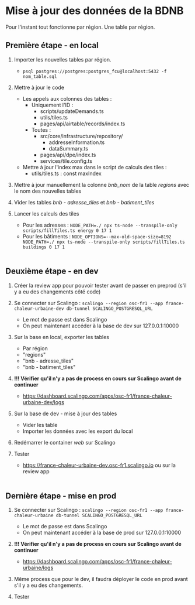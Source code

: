 # Mise à jour des données de la BDNB
Pour l'instant tout fonctionne par région. Une table par région.
<br/>

## Première étape - en local

1. Importer les nouvelles tables par région.
    - `psql postgres://postgres:postgres_fcu@localhost:5432 -f nom_table.sql`

2. Mettre à jour le code
    - Les appels aux colonnes des tables :
        - Uniquement l'ID :
            - scripts/updateDemands.ts
            - utils/tiles.ts
            - pages/api/airtable/records/index.ts
        - Toutes :
            - src/core/infrastructure/repository/
                - addresseInformation.ts
                - dataSummary.ts
            - pages/api/dpe/index.ts
            - services/tile.config.ts
    - Mettre à jour l'index max dans le script de calculs des tiles :
        - utils/tiles.ts : const maxIndex


3. Mettre à jour manuellement la colonne *bnb_nom* de la table *regions* avec le nom des nouvelles tables

4. Vider les tables *bnb - adresse_tiles* et *bnb - batiment_tiles*

5. Lancer les calculs des tiles
    - Pour les adresses : `NODE_PATH=./ npx ts-node --transpile-only scripts/fillTiles.ts energy 0 17 1`
    - Pour les bâtiments : `NODE_OPTIONS=--max-old-space-size=8192 NODE_PATH=./ npx ts-node --transpile-only scripts/fillTiles.ts buildings 0 17 1`
<br/><br/>

## Deuxième étape - en dev

1. Créer la review app pour pouvoir tester avant de passer en preprod (s'il y a eu des changements côté code)

2. Se connecter sur Scalingo : `scalingo --region osc-fr1 --app france-chaleur-urbaine-dev db-tunnel SCALINGO_POSTGRESQL_URL`
    - Le mot de passe est dans Scalingo
    - On peut maintenant accéder à la base de dev sur 127.0.0.1:10000

3. Sur la base en local, exporter les tables
    - Par région
    - "regions"
    - "bnb - adresse_tiles"
    - "bnb - batiment_tiles"

4. **!!! Vérifier qu'il n'y a pas de process en cours sur Scalingo avant de continuer**
    - https://dashboard.scalingo.com/apps/osc-fr1/france-chaleur-urbaine-dev/logs

5. Sur la base de dev - mise à jour des tables
    - Vider les table
    - Importer les données avec les export du local

6. Redémarrer le container *web* sur Scalingo

7. Tester
    - https://france-chaleur-urbaine-dev.osc-fr1.scalingo.io ou sur la review app
<br/><br/>

## Dernière étape - mise en prod

1. Se connecter sur Scalingo : `scalingo --region osc-fr1 --app france-chaleur-urbaine db-tunnel SCALINGO_POSTGRESQL_URL`
    - Le mot de passe est dans Scalingo
    - On peut maintenant accéder à la base de prod sur 127.0.0.1:10000

2. **!!! Vérifier qu'il n'y a pas de process en cours sur Scalingo avant de continuer**
    - https://dashboard.scalingo.com/apps/osc-fr1/france-chaleur-urbaine/logs

3. Même process que pour le dev, il faudra déployer le code en prod avant s'il y a eu des changements.

4. Tester
